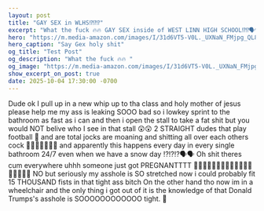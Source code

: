 ```yaml
---
layout: post
title: "GAY SEX in WLHS⁉️⁉️⁉️"
excerpt: "What the fuck 🔥🔥 GAY SEX inside of WEST LINN HIGH SCHOOL⁉️⁉️🗣️🗣️🫃"
hero: "https://m.media-amazon.com/images/I/31d6VT5-V0L._UXNaN_FMjpg_QL85_.jpg"
hero_caption: "Say Gex holy shit"
og_title: "Test Post"
og_description: "What the fuck 🔥🔥 "
og_image: "https://m.media-amazon.com/images/I/31d6VT5-V0L._UXNaN_FMjpg_QL85_.jpg"
show_excerpt_on_post: true
date: 2025-10-04 17:30:00 -0700
---
```


Dude ok I pull up in a new whip up to tha class and holy mother of jesus please help me my ass is leaking SOOO bad so i lowkey sprint to the bathroom as fast as i can and then i open the stall to take a fat shit but you would NOT belive who I see in that stall 😲😲
2 STRAIGHT dudes that play football 🏈 and are total jocks are moaning and shitting all over each others cock 💩💩💩💩💩💩💩 and apparently this happens every day in every single bathroom 24/7 even when we have a snow day ⁉️⁉️⁉️🗣️🗣️
Oh shit theres cum everywhere uhhh someone just got PREGNANTTTT 🤣🤣🤣🤣🤣🤣🤣🤣🤣🤣🤣🤣🤣🤣🤣🤣🤣🫃 NO but seriously my asshole is SO stretched now i could probably fit 15 THOUSAND fists in that tight ass bitch
On the other hand tho now im in a wheelchair and the only thing i got out of it is the knowledge of that Donald Trumps's asshole is SOOOOOOOOOOOO tight. 🍑
